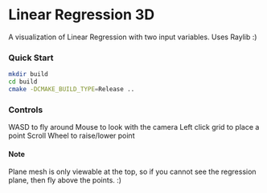 # Linear Regression 3D
A visualization of Linear Regression with two input variables. Uses Raylib :)

### Quick Start
```bash
mkdir build
cd build
cmake -DCMAKE_BUILD_TYPE=Release ..
```

### Controls
WASD to fly around
Mouse to look with the camera
Left click grid to place a point
Scroll Wheel to raise/lower point

#### Note
Plane mesh is only viewable at the top, so if you cannot see the regression plane, then fly above the points. :)
